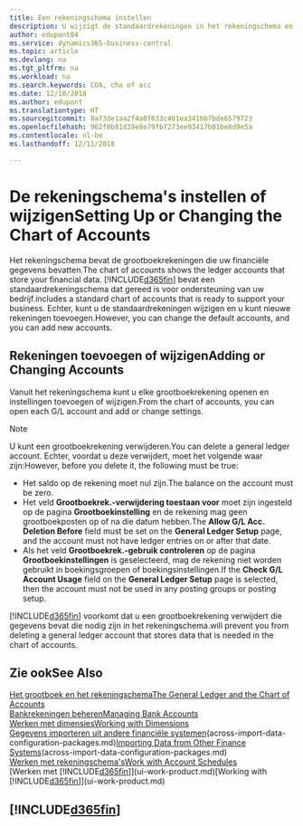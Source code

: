 ```yaml
---
title: Een rekeningschema instellen
description: U wijzigt de standaardrekeningen in het rekeningschema en u kunt nieuwe rekeningen toevoegen.
author: edupont04
ms.service: dynamics365-business-central
ms.topic: article
ms.devlang: na
ms.tgt_pltfrm: na
ms.workload: na
ms.search.keywords: COA, cha of acc
ms.date: 12/10/2018
ms.author: edupont
ms.translationtype: HT
ms.sourcegitcommit: 8a73de1aa2f4a0f633c401ea341bb7bde6579723
ms.openlocfilehash: 962f0b81d39e8e79fb7273ee93417b01be8d9e5a
ms.contentlocale: nl-be
ms.lasthandoff: 12/11/2018

---
```

# <a name="setting-up-or-changing-the-chart-of-accounts"></a><span data-ttu-id="ec2ec-103">De rekeningschema's instellen of wijzigen</span><span class="sxs-lookup"><span data-stu-id="ec2ec-103">Setting Up or Changing the Chart of Accounts</span></span>
<span data-ttu-id="ec2ec-104">Het rekeningschema bevat de grootboekrekeningen die uw financiële gegevens bevatten.</span><span class="sxs-lookup"><span data-stu-id="ec2ec-104">The chart of accounts shows the ledger accounts that store your financial data.</span></span> [!INCLUDE[d365fin](includes/d365fin_md.md)] <span data-ttu-id="ec2ec-105">bevat een standaardrekeningschema dat gereed is voor ondersteuning van uw bedrijf.</span><span class="sxs-lookup"><span data-stu-id="ec2ec-105">includes a standard chart of accounts that is ready to support your business.</span></span>
<span data-ttu-id="ec2ec-106">Echter, kunt u de standaardrekeningen wijzigen en u kunt nieuwe rekeningen toevoegen.</span><span class="sxs-lookup"><span data-stu-id="ec2ec-106">However, you can change the default accounts, and you can add new accounts.</span></span>  

## <a name="adding-or-changing-accounts"></a><span data-ttu-id="ec2ec-107">Rekeningen toevoegen of wijzigen</span><span class="sxs-lookup"><span data-stu-id="ec2ec-107">Adding or Changing Accounts</span></span>
<span data-ttu-id="ec2ec-108">Vanuit het rekeningschema kunt u elke grootboekrekening openen en instellingen toevoegen of wijzigen.</span><span class="sxs-lookup"><span data-stu-id="ec2ec-108">From the chart of accounts, you can open each G/L account and add or change settings.</span></span>

> [!NOTE]  
>   <span data-ttu-id="ec2ec-109">U kunt een grootboekrekening verwijderen.</span><span class="sxs-lookup"><span data-stu-id="ec2ec-109">You can delete a general ledger account.</span></span> <span data-ttu-id="ec2ec-110">Echter, voordat u deze verwijdert, moet het volgende waar zijn:</span><span class="sxs-lookup"><span data-stu-id="ec2ec-110">However, before you delete it, the following must be true:</span></span>  
>  
>   * <span data-ttu-id="ec2ec-111">Het saldo op de rekening moet nul zijn.</span><span class="sxs-lookup"><span data-stu-id="ec2ec-111">The balance on the account must be zero.</span></span>  
>   * <span data-ttu-id="ec2ec-112">Het veld **Grootboekrek.-verwijdering toestaan voor** moet zijn ingesteld op de pagina **Grootboekinstelling** en de rekening mag geen grootboekposten op of na die datum hebben.</span><span class="sxs-lookup"><span data-stu-id="ec2ec-112">The **Allow G/L Acc. Deletion Before** field must be set on the **General Ledger Setup** page, and the account must not have ledger entries on or after that date.</span></span>  
>   * <span data-ttu-id="ec2ec-113">Als het veld **Grootboekrek.-gebruik controleren** op de pagina **Grootboekinstellingen** is geselecteerd, mag de rekening niet worden gebruikt in boekingsgroepen of boekingsinstellingen.</span><span class="sxs-lookup"><span data-stu-id="ec2ec-113">If the **Check G/L Account Usage** field on the **General Ledger Setup** page is selected, then the account must not be used in any posting groups or posting setup.</span></span>  

[!INCLUDE[d365fin](includes/d365fin_md.md)] <span data-ttu-id="ec2ec-114">voorkomt dat u een grootboekrekening verwijdert die gegevens bevat die nodig zijn in het rekeningschema.</span><span class="sxs-lookup"><span data-stu-id="ec2ec-114">will prevent you from deleting a general ledger account that stores data that is needed in the chart of accounts.</span></span>  

## <a name="see-also"></a><span data-ttu-id="ec2ec-115">Zie ook</span><span class="sxs-lookup"><span data-stu-id="ec2ec-115">See Also</span></span>
[<span data-ttu-id="ec2ec-116">Het grootboek en het rekeningschema</span><span class="sxs-lookup"><span data-stu-id="ec2ec-116">The General Ledger and the Chart of Accounts</span></span>](finance-general-ledger.md)  
[<span data-ttu-id="ec2ec-117">Bankrekeningen beheren</span><span class="sxs-lookup"><span data-stu-id="ec2ec-117">Managing Bank Accounts</span></span>](bank-manage-bank-accounts.md)  
[<span data-ttu-id="ec2ec-118">Werken met dimensies</span><span class="sxs-lookup"><span data-stu-id="ec2ec-118">Working with Dimensions</span></span>](finance-dimensions.md)  
<span data-ttu-id="ec2ec-119">[Gegevens importeren uit andere financiële systemen](across-import-data-configuration-packages.md)(across-import-data-configuration-packages.md)</span><span class="sxs-lookup"><span data-stu-id="ec2ec-119">[Importing Data from Other Finance Systems](across-import-data-configuration-packages.md)(across-import-data-configuration-packages.md)</span></span>  
[<span data-ttu-id="ec2ec-120">Werken met rekeningschema's</span><span class="sxs-lookup"><span data-stu-id="ec2ec-120">Work with Account Schedules</span></span>](bi-how-work-account-schedule.md)  
<span data-ttu-id="ec2ec-121">[Werken met [!INCLUDE[d365fin](includes/d365fin_md.md)]](ui-work-product.md)</span><span class="sxs-lookup"><span data-stu-id="ec2ec-121">[Working with [!INCLUDE[d365fin](includes/d365fin_md.md)]](ui-work-product.md)</span></span>  

## [!INCLUDE[d365fin](includes/free_trial_md.md)]

